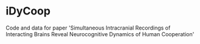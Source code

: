 # iDyCoop
Code and data for paper 'Simultaneous Intracranial Recordings of Interacting Brains Reveal Neurocognitive Dynamics of Human Cooperation'
